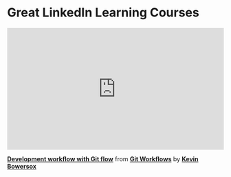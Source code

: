 <h1>Great LinkedIn Learning Courses</h1>

<div style="position:relative;height:0;padding-bottom:56.25%"><iframe width="640" height="360" src="https://www.linkedin.com/learning/embed/git-workflows/development-workflow-with-git-flow?autoplay=false&claim=AQFSC9o5Yx7RygAAAZJmhtnqXXVWytetM5Rdlyy-1v-0TXKeIDe-WtPH5TDSo6CqF5by0LhMNByX85mAhhUcWip4GtaaotlEI-_KBpctiIJolsvpOcq1RB3AOzezQcWn-qcY1mfjfr74NGqp8Nk-Siqfn7jZuvnoclTFAMBBZ-ZTJBqn1m1JposIwG3gkTiI1QiIuoEjVrWH3X53jNy8Hnb2t6soQ5TcEFWaOtLQjMOelpHwUL_SPN2ZMjWuhKKakUN4hgafwE7Z_e1PcsiTrgjociEZR6dW5sSm1uy8vd7kh-XY-6__AvtFXEsCANAnKHAUD4ZQzQQoVkZNcCl8DxZNJ3awNS_rlO1oU1dEcUWKbmHd3F9GPI1aLuMx_9695R_g6qPXrvlkUJEPxgndZhPJRa3RHgqvIyDJCkYIWt-f-_gAFcxkz4tbaUrMWB1av-4rElh6OsTj-3kUILl8IYPR87LaSeSu6LlMETIsxycpeoHZs7AwQdJp0fMY2luoCx6MX2VyESOP6y_nTagIKXHS2ODkLbDgIbgmxemf7wNDQ4lRzwNxURXOFqh6TQ-l2veDN0XWDtqY2cdWEbjVTlDHw0PxfjuVo0OsBjnNV_L8MWaYerRQZ05kZvew4iGQATRU5SLLFLPlbrSfpqbzOd-4I6oqkavR9MYbeMr5bkcZYcwoBP0ybODdk9JEXwNjfBiDuYYS2dWenT6-DcHnr_IWNeefzVECHigKPbu4a3u-pJOdhdUdubRDMzARbqPETkUSL7n9_bULNlPR4hV3YXoCbPpIC5QlH85HXfHV_C_a2x8xa26X2zGocjD-3Bg7E1Pqwk4KqCfHssasqi6A8ztseLFpv9p7nhTEkriZZeb7EJT1OsTzshAZn08K3CRBbgmG5mYMfXZFu35meDakEGmZx7hFJzeo4Zb8Dkn55l3YBr8auCXbx3JVXeb-oHE0rTrd0MiibS3MTKAfy6cPlp1YzCE2Yhf5tWYknCcb_YyRdgjaMCbsbzEtZvXV9MV-3HmaSrpW1laxlmcN4sJguWZqXYADZmISXvk_uhqGHOil172SLViY4ijKJUa90phEjifwwtE_GKVsL9gq8MYJFOvx_vmgTp2moqITfWlpTTXU45gaDyCUsdpojhTJt_RMjUKvK1b8HcSsx9SniaNc8iyA8bYSxp54lwUlrqdoooHBbphT7aIYI966luvJIRV0dCRFnG-ueduZfFaMIWXrDqNXTBk" mozallowfullscreen="true" webkitallowfullscreen="true" allowfullscreen="true" frameborder="0" style="position:absolute;width:100%;height:100%;left:0"></iframe></div><p><strong><a href="https://www.linkedin.com/learning/git-workflows/development-workflow-with-git-flow?trk=embed_lil">Development workflow with Git flow</a></strong> from <strong><a href="https://www.linkedin.com/learning/git-workflows?trk=embed_lil">Git Workflows</a></strong> by <strong><a href="https://www.linkedin.com/learning/instructors/kevin-bowersox?trk=embed_lil">Kevin Bowersox</a></strong></p>
